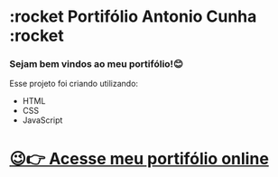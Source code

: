 # :rocket Portifólio Antonio Cunha :rocket

### Sejam bem vindos ao meu portifólio!:blush:

Esse projeto foi criando utilizando:
- HTML
- CSS
- JavaScript

# [😉👉 Acesse meu portifólio online](https://antoniocunhadev.github.io/)


